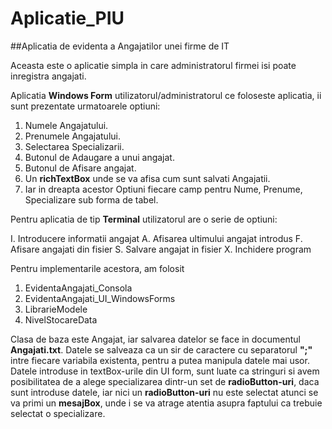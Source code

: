 # Aplicatie_PIU
##Aplicatia de evidenta a Angajatilor unei firme de IT

Aceasta este o aplicatie simpla in care administratorul firmei isi poate inregistra angajati.

Aplicatia **Windows Form** utilizatorul/administratorul ce foloseste aplicatia, ii sunt prezentate urmatoarele optiuni:

1. Numele Angajatului.
2. Prenumele Angajatului.
3. Selectarea Specializarii.
4. Butonul de Adaugare a unui angajat.
5. Butonul de Afisare angajat.
6. Un **richTextBox** unde se va afisa cum sunt salvati Angajatii.
7. Iar in dreapta acestor Optiuni fiecare camp pentru Nume, Prenume, Specializare sub forma de tabel.


Pentru aplicatia de tip **Terminal** utilizatorul are o serie de optiuni:

I. Introducere informatii angajat
A. Afisarea ultimului angajat introdus
F. Afisare angajati din fisier
S. Salvare angajat in fisier
X. Inchidere program

Pentru implementarile acestora, am folosit 
1. EvidentaAngajati_Consola
2. EvidentaAngajati_UI_WindowsForms
3. LibrarieModele
4. NivelStocareData

Clasa de baza este Angajat, iar salvarea datelor se face in documentul **Angajati.txt**. Datele se salveaza ca un sir de caractere cu separatorul **";"** intre fiecare variabila existenta, pentru a putea manipula datele mai usor.
Datele introduse in textBox-urile din UI form, sunt luate ca stringuri si avem posibilitatea de a alege specializarea dintr-un set de **radioButton-uri**, daca sunt introduse datele, iar nici un **radioButton-uri** nu este selectat atunci se va primi un **mesajBox**, unde i se va atrage atentia asupra faptului ca trebuie selectat o specializare.
